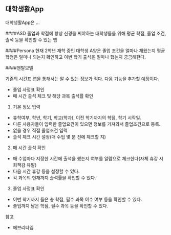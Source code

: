 ## 대학생활App
대학생활App은 ...

####ASD
졸업과 학점에 항상 신경을 써야하는 대학생들을 위해 평균 학점, 졸업 조건, 출석 등을 확인할 수 있는 앱

####Persona
현재 2학년 재학 중인 대학생 A양은 졸업 조건을 얼마나 채웠는지 평균 학점은 얼마나 되는지 확인하고 이번 학기 출석을 얼마나 했는지 궁금해한다.


####멘탈모델

기존의 시간표 앱을 통해서는 알 수 있는 정보가 적다.
다음 기능을 추가할 예정이다.

* 졸업 사정표 확인
* 매 시간 출석 체크 및 해당 과목 출석률 확인 

1. 기본 정보 입력
 - 휴학여부, 학년, 학기, 학교(학과), 이전 학기까지의 학점, 학기 시작일.
 - 다른 사용자들이 입력한 졸업요건이 있으면 정보를 가져와서 졸업조건으로 등록.
 - 없을 경우 직접 졸업조건 입력
 - 출석 체크 시간 설정(매 수업 몇 분 전에 체크할 지)
2. 매 시간 출석 확인
 - 매 수업마다 지정한 시간에 출석을 했는지 여부를 알람으로 체크한다(자체 휴강 시 죄책감 유발)
 - 다음 시간 휴강 등을 설정할 수 있다.
 - 각 과목의 현재까지 출석률을 확인할 수 있다.
3. 졸업 사정표 확인
 - 이번 학기까지 들은 총 학점, 필수 과목 이수 여부 등을 확인할 수 있다.
 - 졸업까지 남은 학점, 필수 과목 등을 확인할 수 있다.

참고
 - 에브리타임